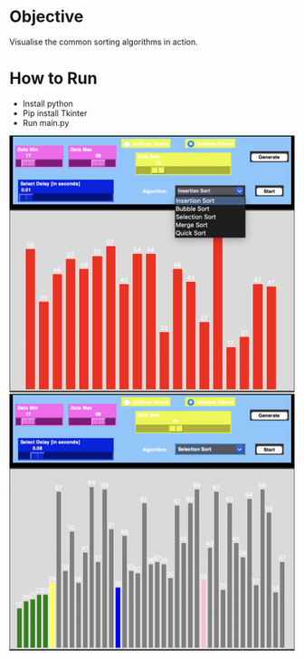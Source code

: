 # Objective
Visualise the common sorting algorithms in action.

# How to Run
- Install python
- Pip install Tkinter
- Run main.py

![Screenshot1](Screenshot1.png?raw=true "Title")
![Screenshot2](Screenshot2.png?raw=true "Title")
